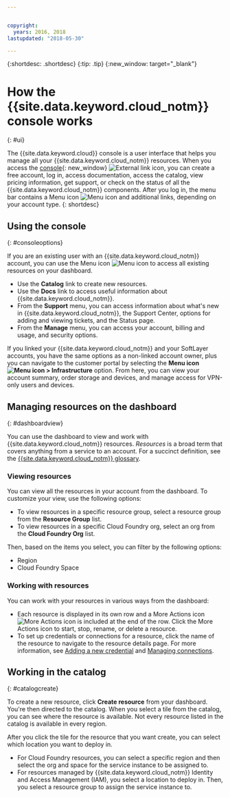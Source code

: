 ```yaml
---


copyright:
  years: 2016, 2018
lastupdated: "2018-05-30"

---
```


{:shortdesc: .shortdesc}
{:tip: .tip}
{:new_window: target="_blank"}

# How the {{site.data.keyword.cloud_notm}} console works
{: #ui}

The {{site.data.keyword.cloud}} console is a user interface that helps you manage all your {{site.data.keyword.cloud_notm}} resources. When you access the [console](https://console.bluemix.net){: new_window} ![External link icon](../icons/launch-glyph.svg "External link icon"), you can create a free account, log in, access documentation, access the catalog, view pricing information, get support, or check on the status of all the {{site.data.keyword.cloud_notm}} components. After you log in, the menu bar contains a Menu icon  ![Menu icon](../icons/icon_hamburger.svg)  and additional links, depending on your account type.
{: shortdesc}

## Using the console
{: #consoleoptions}

If you are an existing user with an {{site.data.keyword.cloud_notm}} account, you can use the Menu icon  ![Menu icon](../icons/icon_hamburger.svg)  to access all existing resources on your dashboard.
  * Use the **Catalog** link to create new resources.
  * Use the **Docs** link to access useful information about {{site.data.keyword.cloud_notm}}.
  * From the **Support** menu, you can access information about what's new in {{site.data.keyword.cloud_notm}}, the Support Center, options for adding and viewing tickets, and the Status page.
  * From the **Manage** menu, you can access your account, billing and usage, and security options.

If you linked your {{site.data.keyword.cloud_notm}} and your SoftLayer accounts, you have the same options as a non-linked account owner, plus you can navigate to the customer portal by selecting the **Menu icon  ![Menu icon](../icons/icon_hamburger.svg)  > Infrastructure** option. From here, you can view your account summary, order storage and devices, and manage access for VPN-only users and devices.

## Managing resources on the dashboard
{: #dashboardview}

You can use the dashboard to view and work with {{site.data.keyword.cloud_notm}} resources. *Resources* is a broad term that covers anything from a service to an account. For a succinct definition, see the [{{site.data.keyword.cloud_notm}} glossary](/docs/overview/glossary/index.html#glossr).

### Viewing resources

You can view all the resources in your account from the dashboard. To customize your view, use the following options:

  * To view resources in a specific resource group, select a resource group from the **Resource Group** list.
  * To view resources in a specific Cloud Foundry org, select an org from the **Cloud Foundry Org** list.

Then, based on the items you select, you can filter by the following options:

  * Region
  * Cloud Foundry Space

### Working with resources

You can work with your resources in various ways from the dashboard:

  * Each resource is displayed in its own row and a More Actions icon  ![More Actions icon](../icons/overflow-menu.svg)  is included at the end of the row. Click the More Actions icon to start, stop, rename, or delete a resource.
  * To set up credentials or connections for a resource, click the name of the resource to navigate to the resource details page. For more information, see [Adding a new credential](/docs/services/service_credentials.html) and [Managing connections](/docs/resources/connecting_apps.html).

## Working in the catalog
{: #catalogcreate}

To create a new resource, click **Create resource** from your dashboard. You're then directed to the catalog. When you select a tile from the catalog, you can see where the resource is available. Not every resource listed in the catalog is available in every region.

After you click the tile for the resource that you want create, you can select which location you want to deploy in.

  * For Cloud Foundry resources, you can select a specific region and then select the org and space for the service instance to be assigned to.
  * For resources managed by {{site.data.keyword.cloud_notm}} Identity and Access Management (IAM), you select a location to deploy in. Then, you select a resource group to assign the service instance to.

